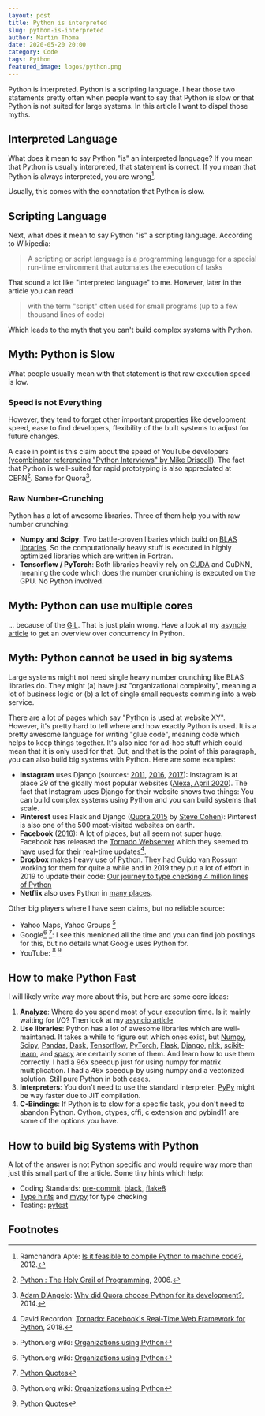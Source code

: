 ```yaml
---
layout: post
title: Python is interpreted
slug: python-is-interpreted
author: Martin Thoma
date: 2020-05-20 20:00
category: Code
tags: Python
featured_image: logos/python.png
---
```

Python is interpreted. Python is a scripting language. I hear those two
statements pretty often when people want to say that Python is slow or that
Python is not suited for large systems. In this article I want to dispel those
myths.

## Interpreted Language

What does it mean to say Python "is" an interpreted language? If you mean that
Python is usually interpreted, that statement is correct. If you mean that
Python is always interpreted, you are wrong[^6].

Usually, this comes with the connotation that Python is slow.

## Scripting Language

Next, what does it mean to say Python "is" a scripting language. According to
Wikipedia:

> A scripting or script language is a programming language for a special
> run-time environment that automates the execution of tasks

That sound a lot like "interpreted language" to me. However, later in the
article you can read

> with the term "script" often used for small programs (up to a few thousand
> lines of code)

Which leads to the myth that you can't build complex systems with Python.


## Myth: Python is Slow

What people usually mean with that statement is that raw execution speed is low.

### Speed is not Everything

However, they tend to forget other important properties like development speed,
ease to find developers, flexibility of the built systems to adjust for future
changes.

A case in point is this claim about the speed of YouTube developers ([ycombinator referencing "Python Interviews" by Mike Driscoll](https://news.ycombinator.com/item?id=16674628)).
The fact that Python is well-suited for rapid prototyping is also appreciated
at CERN[^4]. Same for Quora[^5].

### Raw Number-Crunching

Python has a lot of awesome libraries. Three of them help you with raw number
crunching:

* **Numpy and Scipy**: Two battle-proven libaries which build on
  [BLAS libraries](https://en.wikipedia.org/wiki/Basic_Linear_Algebra_Subprograms).
  So the computationally heavy stuff is executed in highly optimized libraries
  which are written in Fortran.
* **Tensorflow / PyTorch**: Both libraries heavily rely on
  [CUDA](https://en.wikipedia.org/wiki/CUDA) and CuDNN, meaning the code which
  does the number cruniching is executed on the GPU. No Python involved.

## Myth: Python can use multiple cores

... because of the [GIL](https://en.wikipedia.org/wiki/Global_interpreter_lock).
That is just plain wrong. Have a look at my
[asyncio article](https://martin-thoma.com/asyncio/) to get an overview over
concurrency in Python.

## Myth: Python cannot be used in big systems

Large systems might not need single heavy number crunching like BLAS libraries
do. They might (a) have just "organizational complexity", meaning a lot of
business logic or (b) a lot of single small requests comming into a web
service.

There are a lot of
[pages](https://en.wikipedia.org/wiki/Programming_languages_used_in_most_popular_websites)
which say "Python is used at website XY". However, it's pretty hard to tell
where and how exactly Python is used. It is a pretty awesome language for
writing "glue code", meaning code which helps to keep things together. It's
also nice for ad-hoc stuff which could mean that it is only used for that. But,
and that is the point of this paragraph, you can also build big systems with
Python. Here are some examples:

* **Instagram** uses Django (sources:
  [2011](https://instagram-engineering.com/what-powers-instagram-hundreds-of-instances-dozens-of-technologies-adf2e22da2ad),
  [2016](https://instagram-engineering.com/web-service-efficiency-at-instagram-with-python-4976d078e366),
  [2017](https://instagram-engineering.com/copy-on-write-friendly-python-garbage-collection-ad6ed5233ddf)):
  Instagram is at place 29 of the gloally most popular websites ([Alexa, April
  2020](https://web.archive.org/web/20200416015659/https://www.alexa.com/topsites)).
  The fact that Instagram uses Django for their website shows two things: You
  can build complex systems using Python and you can build systems that scale.
* **Pinterest** uses Flask and Django ([Quora
  2015](https://www.quora.com/What-challenges-has-Pinterest-encountered-with-Flask/answer/Steve-Cohen?srid=hXZd&share=1)
  by [Steve Cohen](https://www.linkedin.com/in/icecreamcohen/)): Pinterest is
  also one of the 500 most-visited websites on earth.
* **Facebook**
  ([2016](https://engineering.fb.com/production-engineering/python-in-production-engineering/)):
  A lot of places, but all seem not super huge. Facebook has released the
  [Tornado Webserver](https://en.wikipedia.org/wiki/Tornado_(web_server)) which
  they seemed to have used for their real-time updates[^2].
* **Dropbox** makes heavy use of Python. They had Guido van Rossum working for
  them for quite a while and in 2019 they put a lot of effort in 2019 to update
  their code: [Our journey to type checking 4 million lines of
  Python](https://dropbox.tech/application/our-journey-to-type-checking-4-million-lines-of-python)
* **Netflix** also uses Python in [many
  places](https://netflixtechblog.com/python-at-netflix-bba45dae649e).

Other big players where I have seen claims, but no reliable source:

* Yahoo Maps, Yahoo Groups [^1]
* Google[^1] [^3]: I see this menioned all the time and you can find job
  postings for this, but no details what Google uses Python for.
* YouTube: [^1] [^3]

## How to make Python Fast

I will likely write way more about this, but here are some core ideas:

1. **Analyze**: Where do you spend most of your execution time. Is it mainly
   waiting for I/O? Then look at my [asyncio
   article](https://martin-thoma.com/asyncio/).
2. **Use libraries**: Python has a lot of awesome libraries which are
   well-maintaned. It takes a while to figure out which ones exist, but
   [Numpy](https://numpy.org/), [Scipy](https://www.scipy.org/),
   [Pandas](https://pandas.pydata.org/), [Dask](https://dask.org/),
   [Tensorflow](https://www.tensorflow.org/), [PyTorch](https://pytorch.org/),
   [Flask](https://flask.palletsprojects.com/),
   [Django](https://www.djangoproject.com/), [nltk](https://www.nltk.org/),
   [scikit-learn](https://scikit-learn.org/stable/), and
   [spacy](https://spacy.io/) are certainly some of them. And learn how to use
   them correctly. I had a 96x speedup just for using numpy for matrix
   multiplication. I had a 46x speedup by using numpy and a vectorized
   solution. Still pure Python in both cases.
3. **Interpreters**: You don't need to use the standard interpreter.
   [PyPy](https://www.pypy.org/) might be way faster due to JIT compilation.
4. **C-Bindings**: If Python is to slow for a specific task, you don't need to
   abandon Python. Cython, ctypes, cffi, c extension and pybind11 are some of
   the options you have.


## How to build big Systems with Python

A lot of the answer is not Python specific and would require way more than just
this small part of the article. Some tiny hints which help:

* Coding Standards: [pre-commit](https://pre-commit.com/),
  [black](https://github.com/psf/black),
  [flake8](https://flake8.pycqa.org/en/latest/)
* [Type hints](https://docs.python.org/3/library/typing.html) and
  [mypy](http://mypy-lang.org/) for type checking
* Testing: [pytest](https://docs.pytest.org/en/latest/)

## Footnotes

[^1]: Python.org wiki: [Organizations using Python](https://wiki.python.org/moin/OrganizationsUsingPython)
[^2]: David Recordon: [Tornado: Facebook's Real-Time Web Framework for Python](https://developers.facebook.com/blog/post/301), 2018.
[^3]: [Python Quotes](https://www.python.org/about/quotes/)
[^4]: [Python : The Holy Grail of Programming](http://cdsweb.cern.ch/journal/CERNBulletin/2006/31/News%20Articles/974627?ln=en), 2006.
[^5]: [Adam D'Angelo](https://en.wikipedia.org/wiki/Adam_D%27Angelo): [Why did Quora choose Python for its development?](https://www.quora.com/Why-did-Quora-choose-Python-for-its-development-What-technological-challenges-did-the-founders-face-before-they-decided-to-go-with-Python-rather-than-PHP), 2014.
[^6]: Ramchandra Apte: [Is it feasible to compile Python to machine code?](https://stackoverflow.com/a/11415005/562769), 2012.
